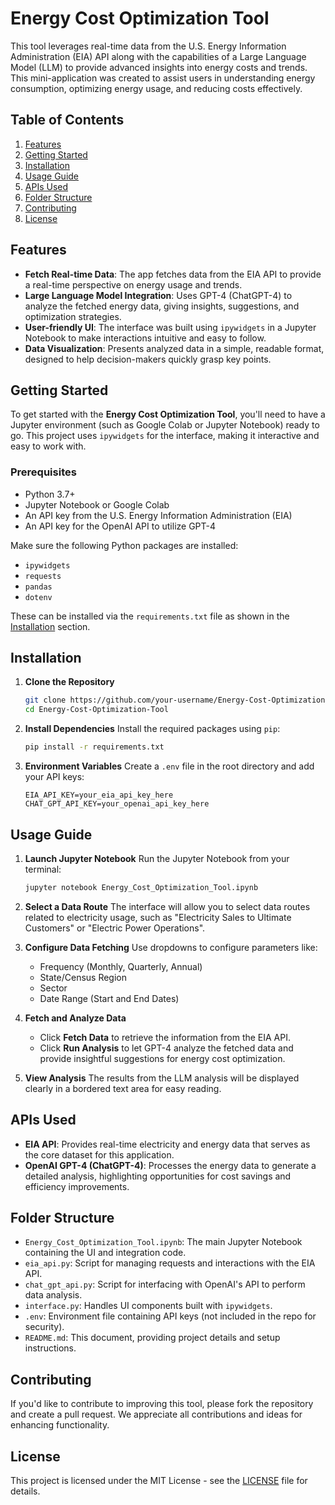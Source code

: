 # Energy Cost Optimization Tool

This tool leverages real-time data from the U.S. Energy Information Administration (EIA) API along with the capabilities of a Large Language Model (LLM) to provide advanced insights into energy costs and trends. This mini-application was created to assist users in understanding energy consumption, optimizing energy usage, and reducing costs effectively.

## Table of Contents

1. [Features](#features)
2. [Getting Started](#getting-started)
3. [Installation](#installation)
4. [Usage Guide](#usage-guide)
5. [APIs Used](#apis-used)
6. [Folder Structure](#folder-structure)
7. [Contributing](#contributing)
8. [License](#license)

## Features

- **Fetch Real-time Data**: The app fetches data from the EIA API to provide a real-time perspective on energy usage and trends.
- **Large Language Model Integration**: Uses GPT-4 (ChatGPT-4) to analyze the fetched energy data, giving insights, suggestions, and optimization strategies.
- **User-friendly UI**: The interface was built using `ipywidgets` in a Jupyter Notebook to make interactions intuitive and easy to follow.
- **Data Visualization**: Presents analyzed data in a simple, readable format, designed to help decision-makers quickly grasp key points.

## Getting Started

To get started with the **Energy Cost Optimization Tool**, you'll need to have a Jupyter environment (such as Google Colab or Jupyter Notebook) ready to go. This project uses `ipywidgets` for the interface, making it interactive and easy to work with.

### Prerequisites

- Python 3.7+
- Jupyter Notebook or Google Colab
- An API key from the U.S. Energy Information Administration (EIA)
- An API key for the OpenAI API to utilize GPT-4

Make sure the following Python packages are installed:

- `ipywidgets`
- `requests`
- `pandas`
- `dotenv`

These can be installed via the `requirements.txt` file as shown in the [Installation](#installation) section.

## Installation

1. **Clone the Repository**
   ```bash
   git clone https://github.com/your-username/Energy-Cost-Optimization-Tool.git
   cd Energy-Cost-Optimization-Tool
   ```
2. **Install Dependencies**
   Install the required packages using `pip`:
   ```bash
   pip install -r requirements.txt
   ```
3. **Environment Variables**
   Create a `.env` file in the root directory and add your API keys:
   ```env
   EIA_API_KEY=your_eia_api_key_here
   CHAT_GPT_API_KEY=your_openai_api_key_here
   ```

## Usage Guide

1. **Launch Jupyter Notebook**
   Run the Jupyter Notebook from your terminal:

   ```bash
   jupyter notebook Energy_Cost_Optimization_Tool.ipynb
   ```

1. **Select a Data Route**
   The interface will allow you to select data routes related to electricity usage, such as "Electricity Sales to Ultimate Customers" or "Electric Power Operations".

1. **Configure Data Fetching**
   Use dropdowns to configure parameters like:

   - Frequency (Monthly, Quarterly, Annual)
   - State/Census Region
   - Sector
   - Date Range (Start and End Dates)

1. **Fetch and Analyze Data**

   - Click **Fetch Data** to retrieve the information from the EIA API.
   - Click **Run Analysis** to let GPT-4 analyze the fetched data and provide insightful suggestions for energy cost optimization.

1. **View Analysis**
   The results from the LLM analysis will be displayed clearly in a bordered text area for easy reading.

## APIs Used

- **EIA API**: Provides real-time electricity and energy data that serves as the core dataset for this application.
- **OpenAI GPT-4 (ChatGPT-4)**: Processes the energy data to generate a detailed analysis, highlighting opportunities for cost savings and efficiency improvements.

## Folder Structure

- `Energy_Cost_Optimization_Tool.ipynb`: The main Jupyter Notebook containing the UI and integration code.
- `eia_api.py`: Script for managing requests and interactions with the EIA API.
- `chat_gpt_api.py`: Script for interfacing with OpenAI's API to perform data analysis.
- `interface.py`: Handles UI components built with `ipywidgets`.
- `.env`: Environment file containing API keys (not included in the repo for security).
- `README.md`: This document, providing project details and setup instructions.

## Contributing

If you'd like to contribute to improving this tool, please fork the repository and create a pull request. We appreciate all contributions and ideas for enhancing functionality.

## License

This project is licensed under the MIT License - see the [LICENSE](LICENSE) file for details.
